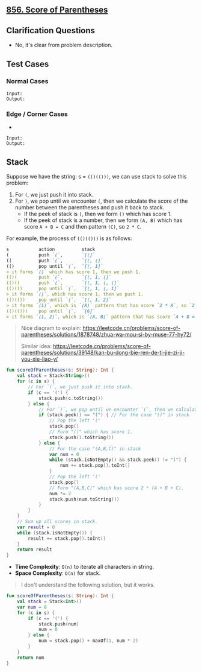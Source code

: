 ## [856. Score of Parentheses](https://leetcode.com/problems/score-of-parentheses)

## Clarification Questions
* No, it's clear from problem description.
 
## Test Cases
### Normal Cases
```
Input: 
Output: 
```
### Edge / Corner Cases
* 
```
Input: 
Output: 
```

## Stack
Suppose we have the string: s = `(()(()))`, we can use stack to solve this problem:
1. For `(`, we just push it into stack.
2. For `)`, we pop until we encounter `(`, then we calculate the score of the number between the parentheses and push it back to stack.
    * If the peek of stack is `(`, then we form `()` which has score 1.
    * If the peek of stack is a number, then we form `(A, B)` which has score `A + B = C` and then pattern `(C)`, so `2 * C`.

For example, the process of `(()(()))` is as follows:
```md
s           action          stack
(           push `(`,       `[(]`       
((          push `(`,       `[(, (]`
(()         pop until `(`,  `[(, 1]`
> it forms `()` which has score 1, then we push 1.
(()(        push `(`,       `[(, 1, (]`
(()((       push `(`,       `[(, 1, (, (]`
(()(()      pop until `(`,  `[(, 1, (, 1]`
> it forms `()`, which has score 1, then we push 1.
(()(())     pop until `(`,  `[(, 1, 2]`
> it forms `(1)`, which is `(A)` pattern that has score `2 * A`, so `2 * 1` and push into stack.
(()(()))    pop until `(`,  `[6]`
> it forms `(1, 2)`, which is `(A, B)` pattern that has score `A + B = C` and then pattern `(C)`, so `2 * 3`
```

> Nice diagram to explain: https://leetcode.cn/problems/score-of-parentheses/solutions/1878748/zhua-wa-mou-si-by-muse-77-hy72/
> 
> Similar idea: https://leetcode.cn/problems/score-of-parentheses/solutions/39148/kan-bu-dong-bie-ren-de-ti-jie-zi-ji-you-xie-liao-y/

```kotlin
fun scoreOfParentheses(s: String): Int {
    val stack = Stack<String>()
    for (c in s) {
        // For `(`, we just push it into stack.
        if (c == '(') {
            stack.push(c.toString())
        } else {
            // For `)`, we pop until we encounter `(`, then we calculate the score of `()` and push it back to stack.
            if (stack.peek() == "(") { // For the case "()" in stack
                // Pop the left '('
                stack.pop()
                // Form "()" which has score 1.
                stack.push(1.toString())
            } else {
                // For the case "(A,B,C)" in stack
                var num = 0
                while (stack.isNotEmpty() && stack.peek() != "(") {
                    num += stack.pop().toInt()
                }
                // Pop the left '('
                stack.pop()
                // Form "(A,B,C)" which has score 2 * (A + B + C).
                num *= 2
                stack.push(num.toString())
            }
        }
    }
    // Sum up all scores in stack.
    var result = 0
    while (stack.isNotEmpty()) {
        result += stack.pop().toInt()
    }
    return result
}
```

* **Time Complexity**: `O(n)` to iterate all characters in string.
* **Space Complexity**: `O(n)` for stack.

> I don't understand the following solution, but it works.
```kotlin
fun scoreOfParentheses(s: String): Int {
    val stack = Stack<Int>()
    var num = 0
    for (c in s) {
        if (c == '(') {
            stack.push(num)
            num = 0
        } else {
            num = stack.pop() + maxOf(1, num * 2)
        }
    }
    return num
}
```